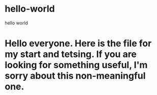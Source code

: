 # hello-world
hello world

# Hello everyone. Here is the file for my start and tetsing. If you are looking for something useful, I'm sorry about this non-meaningful one.
